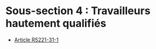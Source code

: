 # Sous-section 4 : Travailleurs hautement qualifiés

* [Article R5221-31-1](./LEGIARTI000024539858.md)
